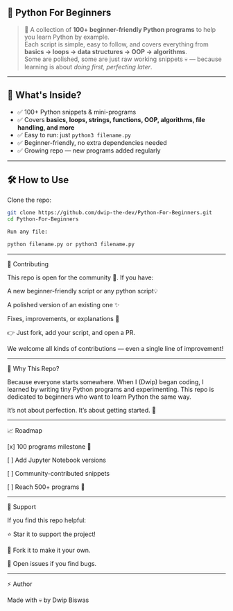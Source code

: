 ## 🐍 Python For Beginners

> 🚀 A collection of **100+ beginner-friendly Python programs** to help you learn Python by example.  
> Each script is simple, easy to follow, and covers everything from **basics → loops → data structures → OOP → algorithms**.  
> Some are polished, some are just raw working snippets 💀 — because learning is about *doing first, perfecting later*.  

---

## 📌 What's Inside?
- ✅ 100+ Python snippets & mini-programs  
- ✅ Covers **basics, loops, strings, functions, OOP, algorithms, file handling, and more**  
- ✅ Easy to run: just `python3 filename.py`  
- ✅ Beginner-friendly, no extra dependencies needed  
- ✅ Growing repo — new programs added regularly  

---

## 🛠️ How to Use
Clone the repo:
```bash
git clone https://github.com/dwip-the-dev/Python-For-Beginners.git
cd Python-For-Beginners

Run any file:

python filename.py or python3 filename.py
```

---

🤝 Contributing

This repo is open for the community 🎉.
If you have:

A new beginner-friendly script or any python script💡

A polished version of an existing one ✨

Fixes, improvements, or explanations 📝


👉 Just fork, add your script, and open a PR.

We welcome all kinds of contributions — even a single line of improvement!


---

🌟 Why This Repo?

Because everyone starts somewhere.
When I (Dwip) began coding, I learned by writing tiny Python programs and experimenting. This repo is dedicated to beginners who want to learn Python the same way.

It’s not about perfection. It’s about getting started. 💪


---

📈 Roadmap

[x] 100 programs milestone 🎉

[ ] Add Jupyter Notebook versions

[ ] Community-contributed snippets

[ ] Reach 500+ programs 🚀



---

🙌 Support

If you find this repo helpful:

⭐ Star it to support the project!

🍴 Fork it to make it your own.

🐛 Open issues if you find bugs.



---

⚡ Author

Made with 💀 by Dwip Biswas

